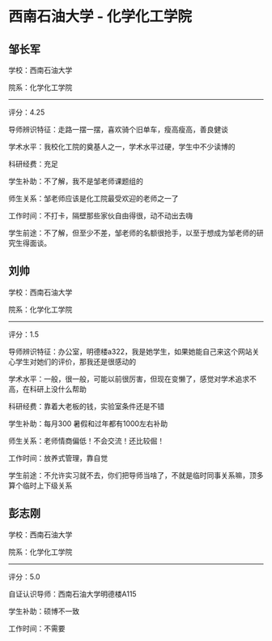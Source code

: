 # 西南石油大学 - 化学化工学院

## 邹长军

学校：西南石油大学

院系：化学化工学院

* * *

评分：4.25

导师辨识特征：走路一摆一摆，喜欢骑个旧单车，瘦高瘦高，善良健谈

学术水平：我校化工院的奠基人之一，学术水平过硬，学生中不少读博的

科研经费：充足

学生补助：不了解，我不是邹老师课题组的

师生关系：邹老师应该是化工院最受欢迎的老师之一了

工作时间：不打卡，隔壁那些家伙自由得很，动不动出去嗨

学生前途：不了解，但至少不差，邹老师的名额很抢手，以至于想成为邹老师的研究生得面谈。

## 刘帅

学校：西南石油大学

院系：化学化工学院

* * *

评分：1.5

导师辨识特征：办公室，明德楼a322，我是她学生，如果她能自己来这个网站关心学生对她们的评价，那我还是很感动的

学术水平：一般，很一般，可能以前很厉害，但现在变懒了，感觉对学术追求不高，在科研上没什么帮助

科研经费：靠着大老板的钱，实验室条件还是不错

学生补助：每月300 暑假和过年都有1000左右补助

师生关系：老师情商偏低！不会交流！还比较倔！

工作时间：放养式管理，靠自觉

学生前途：不允许实习就不去，你们把导师当啥了，不就是临时同事关系嘛，顶多算个临时上下级关系

## 彭志刚

学校：西南石油大学

院系：化学化工学院

* * *

评分：5.0

自证认识导师：西南石油大学明德楼A115

学生补助：硕博不一致

工作时间：不需要